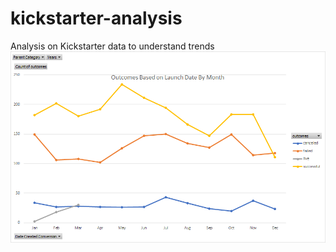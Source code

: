 # kickstarter-analysis
Analysis on Kickstarter data to understand trends
![Pivot_Chart_by_Launch_Date](https://github.com/hannahc1/kickstarter-analysis/blob/master/Pivot%20Chart%20by%20Launch%20Date.png)
